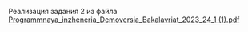 Реализация задания 2 из файла 
[Programmnaya_inzheneria_Demoversia_Bakalavriat_2023_24_1 (1).pdf](https://github.com/user-attachments/files/19527298/Programmnaya_inzheneria_Demoversia_Bakalavriat_2023_24_1.1.pdf)
